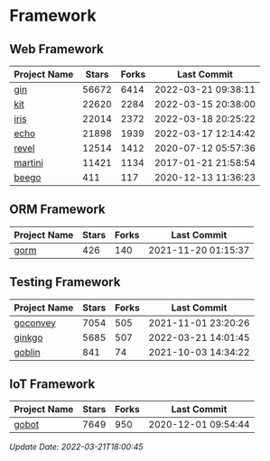 # Framework

## Web Framework
| Project Name | Stars | Forks | Last Commit |
| ------------ | ----- | ----- | ----------- |
| [gin](https://github.com/gin-gonic/gin) | 56672 | 6414 | 2022-03-21 09:38:11 |
| [kit](https://github.com/go-kit/kit) | 22620 | 2284 | 2022-03-15 20:38:00 |
| [iris](https://github.com/kataras/iris) | 22014 | 2372 | 2022-03-18 20:25:22 |
| [echo](https://github.com/labstack/echo) | 21898 | 1939 | 2022-03-17 12:14:42 |
| [revel](https://github.com/revel/revel) | 12514 | 1412 | 2020-07-12 05:57:36 |
| [martini](https://github.com/go-martini/martini) | 11421 | 1134 | 2017-01-21 21:58:54 |
| [beego](https://github.com/astaxie/beego) | 411 | 117 | 2020-12-13 11:36:23 |

## ORM Framework
| Project Name | Stars | Forks | Last Commit |
| ------------ | ----- | ----- | ----------- |
| [gorm](https://github.com/jinzhu/gorm) | 426 | 140 | 2021-11-20 01:15:37 |

## Testing Framework
| Project Name | Stars | Forks | Last Commit |
| ------------ | ----- | ----- | ----------- |
| [goconvey](https://github.com/smartystreets/goconvey) | 7054 | 505 | 2021-11-01 23:20:26 |
| [ginkgo](https://github.com/onsi/ginkgo) | 5685 | 507 | 2022-03-21 14:01:45 |
| [goblin](https://github.com/franela/goblin) | 841 | 74 | 2021-10-03 14:34:22 |

## IoT Framework
| Project Name | Stars | Forks | Last Commit |
| ------------ | ----- | ----- | ----------- |
| [gobot](https://github.com/hybridgroup/gobot) | 7649 | 950 | 2020-12-01 09:54:44 |

*Update Date: 2022-03-21T18:00:45*